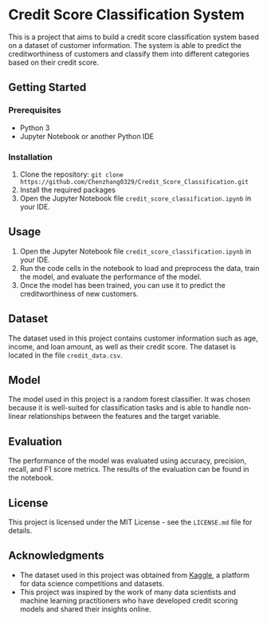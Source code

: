 # Credit Score Classification System

This is a project that aims to build a credit score classification system based on a dataset of customer information. The system is able to predict the creditworthiness of customers and classify them into different categories based on their credit score.

## Getting Started

### Prerequisites

- Python 3
- Jupyter Notebook or another Python IDE

### Installation

1. Clone the repository: `git clone https://github.com/Chenzhang0329/Credit_Score_Classification.git`
2. Install the required packages
3. Open the Jupyter Notebook file `credit_score_classification.ipynb` in your IDE.

## Usage

1. Open the Jupyter Notebook file `credit_score_classification.ipynb` in your IDE.
2. Run the code cells in the notebook to load and preprocess the data, train the model, and evaluate the performance of the model.
3. Once the model has been trained, you can use it to predict the creditworthiness of new customers.

## Dataset

The dataset used in this project contains customer information such as age, income, and loan amount, as well as their credit score. The dataset is located in the file `credit_data.csv`.

## Model

The model used in this project is a random forest classifier. It was chosen because it is well-suited for classification tasks and is able to handle non-linear relationships between the features and the target variable.

## Evaluation

The performance of the model was evaluated using accuracy, precision, recall, and F1 score metrics. The results of the evaluation can be found in the notebook.

## License

This project is licensed under the MIT License - see the `LICENSE.md` file for details.

## Acknowledgments

- The dataset used in this project was obtained from [Kaggle](https://www.kaggle.com/), a platform for data science competitions and datasets.
- This project was inspired by the work of many data scientists and machine learning practitioners who have developed credit scoring models and shared their insights online.

